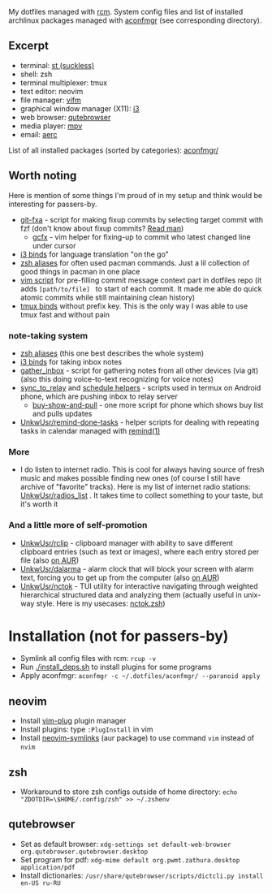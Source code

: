 My dotfiles managed with [rcm](https://github.com/thoughtbot/rcm). System
config files and list of installed archlinux packages managed with
[aconfmgr](https://github.com/CyberShadow/aconfmgr) (see corresponding
directory).

## Excerpt

* terminal: [st (suckless)](https://st.suckless.org)
* shell: zsh
* terminal multiplexer: tmux
* text editor: neovim
* file manager: [vifm](https://github.com/vifm/vifm)
* graphical window manager (X11): [i3](https://i3wm.org)
* web browser: [qutebrowser](https://www.qutebrowser.org)
* media player: [mpv](https://mpv.io)
* email: [aerc](https://git.sr.ht/~rjarry/aerc)

List of all installed packages (sorted by categories): [aconfmgr/](aconfmgr/)

## Worth noting

Here is mention of some things I'm proud of in my setup and think would be
interesting for passers-by.

* [git-fxa](bin/git-fxa) - script for making fixup commits by selecting target
  commit with fzf (don't know about fixup commits? [Read
  man](https://git-scm.com/docs/git-commit#Documentation/git-commit.txt---fixupamendrewordltcommitgt))
  * [gcfx](config/nvim/lua/user/gcfx.lua) - vim helper for fixing-up to commit
    who latest changed line under cursor
* [i3 binds](config/i3/binds/translate.i3) for language translation "on the go"
* [zsh aliases](config/zsh/aliases/pacman.zsh) for often used pacman commands.
  Just a lil collection of good things in pacman in one place
* [vim script](config/nvim/lua/user/dotfiles_prefill_commit.lua) for
  pre-filling commit message context part in dotfiles repo (it adds
  `[path/to/file] ` to start of each commit. It made me able do quick atomic
  commits while still maintaining clean history)
* [tmux binds](config/tmux/altish-binds.conf) without prefix key. This is the only
  way I was able to use tmux fast and without pain

### note-taking system

* [zsh aliases](config/zsh/aliases/txts.zsh) (this one best describes the whole
  system)
* [i3 binds](config/i3/binds/note_taking.i3) for taking inbox notes
* [gather_inbox](bin/gather-inbox.sh) - script for gathering notes from all
  other devices (via git) (also this doing voice-to-text recognizing for voice
  notes)
* [sync_to_relay](bin/termux/3sync_to_relay) and [schedule
  helpers](bin/termux/auto-sync/) - scripts used in termux on Android phone,
  which are pushing inbox to relay server
  * [buy-show-and-pull](bin/termux/1buy-show-and-pull) - one more script for
    phone which shows buy list and pulls updates
* [UnkwUsr/remind-done-tasks](https://github.com/UnkwUsr/remind-done-tasks) -
  helper scripts for dealing with repeating tasks in calendar managed with
  [remind(1)](https://dianne.skoll.ca/projects/remind/)

### More

* I do listen to internet radio. This is cool for always having source of fresh
  music and makes possible finding new ones (of course I still have archive of
  "favorite" tracks). Here is my list of internet radio stations:
  [UnkwUsr/radios_list](https://github.com/UnkwUsr/radios_list) . It takes time
  to collect something to your taste, but it's worth it

### And a little more of self-promotion

* [UnkwUsr/rclip](https://github.com/UnkwUsr/rclip) - clipboard manager with
  ability to save different clipboard entries (such as text or images), where
  each entry stored per file (also [on
  AUR](https://aur.archlinux.org/packages/rclip-git))
* [UnkwUsr/dalarma](https://github.com/UnkwUsr/dalarma) - alarm clock that will
  block your screen with alarm text, forcing you to get up from the computer
  (also [on AUR](https://aur.archlinux.org/packages/dalarma-git))
* [UnkwUsr/nctok](https://github.com/UnkwUsr/nctok) - TUI utility for
  interactive navigating through weighted hierarchical structured data and
  analyzing them (actually useful in unix-way style. Here is my usecases:
  [nctok.zsh](config/zsh/aliases/nctok.zsh))

# Installation (not for passers-by)

* Symlink all config files with rcm: `rcup -v`
* Run [./install_deps.sh](./install_deps.sh) to install plugins for some
  programs
* Apply aconfmgr: `aconfmgr -c ~/.dotfiles/aconfmgr/ --paranoid apply`

## neovim

* Install [vim-plug](https://github.com/junegunn/vim-plug) plugin manager
* Install plugins: type `:PlugInstall` in vim
* Install [neovim-symlinks](https://aur.archlinux.org/packages/neovim-symlinks)
  (aur package) to use command `vim` instead of `nvim`

## zsh

* Workaround to store zsh configs outside of home directory: `echo
  "ZDOTDIR=\$HOME/.config/zsh" >> ~/.zshenv`

## qutebrowser

* Set as default browser: `xdg-settings set default-web-browser
  org.qutebrowser.qutebrowser.desktop`
* Set program for pdf: `xdg-mime default org.pwmt.zathura.desktop
  application/pdf`
* Install dictionaries: `/usr/share/qutebrowser/scripts/dictcli.py install
  en-US ru-RU`
